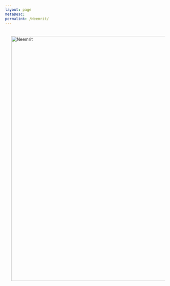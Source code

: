 ```yaml
---
layout: page
metaDesc: 
permalink: /Neemrit/
---
```


<img src="/assets/neemrit.JPG" alt="Neemrit" style="float:left;width:800px;margin:20px">
<div class="clearfix"></div>
